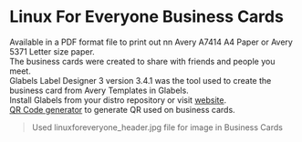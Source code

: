 # Linux For Everyone Business Cards

 
Available in a PDF format file to print out nn Avery A7414 A4 Paper or Avery 5371 Letter size paper. <br>
The business cards were created to share with friends and people you meet.<br>
Glabels Label Designer 3 version 3.4.1 was the tool used to create the business 
card from Avery Templates in Glabels.<br>
Install Glabels from your distro repository or visit [website](https://glabels.org). <br>
[QR Code generator](https://www.the-qrcode-generator.com/) to generate QR used on business cards.

>   Used linuxforeveryone_header.jpg file for image in Business Cards